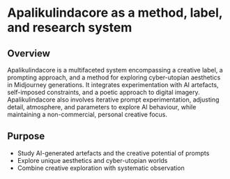 # Apalikulindacore as a method, label, and research system

## Overview
Apalikulindacore is a multifaceted system encompassing a creative label, a prompting approach, and a method for exploring cyber-utopian aesthetics in Midjourney generations. It integrates experimentation with AI artefacts, self-imposed constraints, and a poetic approach to digital imagery.
Apalikulindacore also involves iterative prompt experimentation, adjusting detail, atmosphere, and parameters to explore AI behaviour, while maintaining a non-commercial, personal creative focus.


## Purpose
- Study AI-generated artefacts and the creative potential of prompts
- Explore unique aesthetics and cyber-utopian worlds
- Combine creative exploration with systematic observation
